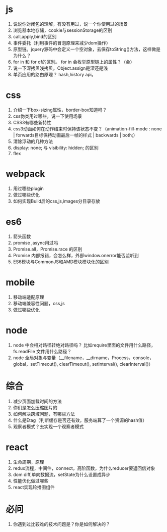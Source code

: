 # js 
1. 说说你对闭包的理解，有没有用过，说一个你使用过的场景
2. 浏览器本地存储，cookie与sessionStorage的区别
3. call,apply,bind的区别
4. 事件委托（利用事件的冒泡原理来减少dom操作）
5. 原型链。jquery源码中会定义一个空对象，去保存toString()方法，这样做是为什么？
6. for in 和 for of的区别。 for in 会枚举原型链上的属性？（会）
7. 说一下深拷贝浅拷贝。Object.assign是深还是浅
8. 单页应用的路由原理？ hash,history api。

# css 
1. 介绍一下box-sizing属性，border-box知道吗？
2. css伪类用过哪些，说一下使用场景
3. CSS3有哪些新特性
4. css3动画如何在动作结束时保持该状态不变？（animation-fill-mode : none | forwards目标保持动画最后一帧的样式 | backwards | both;）
5. 清除浮动的几种方法
6. display: none; 与 visibility: hidden; 的区别
7. flex

# webpack
1. 用过哪些plugin
2. 做过哪些优化
3. 如何实现Build后的css,js,images分目录存放

# es6
1. 箭头函数
2. promise ,async用过吗
3. Promise.all，Promise.race 的区别
4. Promise 内部报错，会怎么样，外部window.onerror能否监听到
5. ES6模块与CommonJS和AMD模块模块化的区别

# mobile 
1. 移动端适配原理
2. 移动端兼容性问题，css,js
3. 做过哪些优化

# node 
1. node 中会相对路径转绝对路径吗？ 比如require里面的文件用什么路径，fs.readFile 文件用什么路径？
2. node 全局对象与变量（__filename，__dirname，Process，console，global，setTimeout(), clearTimeout(), setInterval(), clearInterval()）

# 综合
1. 减少页面加载时间的方法
2. 你们是怎么压缩图片的
3. 如何解决跨域问题，有哪些方法
4. 什么是Etag（判断缓存是否还有效，服务端算了一个资源的hash值）
5. 观察者模式？去实现一个观察者模式

# react
1. 生命周期，原理
2. redux流程，中间件，connect，高阶函数，为什么reducer要返回信对象
3. dom diff,单向数据流，setState为什么设置成异步
4. 性能优化做过哪些
5. react实现轮播图组件

# 必问
1. 你遇到过比较难的技术问题是？你是如何解决的？